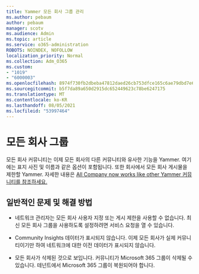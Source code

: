 ```yaml
---
title: Yammer 모든 회사 그룹 관리
ms.author: pebaum
author: pebaum
manager: scotv
ms.audience: Admin
ms.topic: article
ms.service: o365-administration
ROBOTS: NOINDEX, NOFOLLOW
localization_priority: Normal
ms.collection: Adm_O365
ms.custom:
- "1019"
- "6000003"
ms.openlocfilehash: 8974f730fb2dbeba47812daed26cb753dfce165c6ae79dbd7e630e6f195b278a
ms.sourcegitcommit: b5f7da89a650d2915dc652449623c78be6247175
ms.translationtype: MT
ms.contentlocale: ko-KR
ms.lasthandoff: 08/05/2021
ms.locfileid: "53997464"
---
```

# <a name="all-company-group"></a>모든 회사 그룹

모든 회사 커뮤니티는 이제 모든 회사의 다른 커뮤니티와 유사한 기능을 Yammer. 여기에는 표지 사진 및 이름과 같은 옵션이 포함됩니다. 또한 회사에서 모든 회사 게시물을 제한할 Yammer. 자세한 내용은 [All Company now works like other Yammer 커뮤니티를 참조하세요.](https://docs.microsoft.com/yammer/manage-yammer-groups/yammer-all-company-yammer-community)

## <a name="common-issues-and-solutions"></a>일반적인 문제 및 해결 방법

- 네트워크 관리자는 모든 회사 사용자 지정 또는 게시 제한을 사용할 수 없습니다. 최신 모든 회사 그룹을 사용하도록 설정하려면 서비스 요청을 열 수 있습니다.

- Community Insights 데이터가 표시되지 않습니다. 이제 모든 회사가 실제 커뮤니티이기만 하여 네트워크에 대한 이전 데이터가 표시되지 않습니다.

- 모든 회사가 삭제된 것으로 보입니다. 커뮤니티가 Microsoft 365 그룹이 삭제될 수 있습니다. 테넌트에서 Microsoft 365 그룹이 복원되어야 합니다.

